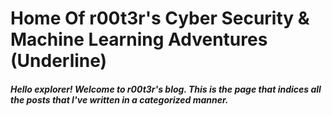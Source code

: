 # Home Of r00t3r's Cyber Security & Machine Learning Adventures (Underline)

##### Hello explorer! Welcome to r00t3r's blog. This is the page that indices all the posts that I've written in a categorized manner.
